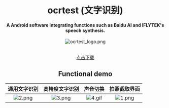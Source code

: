 <div align="center">


<h1>  ocrtest (文字识别) </h1>

#### A Android software integrating functions such as Baidu AI and IFLYTEK's speech synthesis.

![ocrtest_logo.png](https://upload-images.jianshu.io/upload_images/9140378-99d2976eb46f7698.png?imageMogr2/auto-orient/strip%7CimageView2/2/w/1240)

<br />
<a href="https://pan.baidu.com/s/1NjujKxaRl0Yc81WXOaeQnA?raw=true">点击下载</a>
<br />



## Functional demo
|通用文字识别|高精度文字识别|声音切换|拍照截取界面|
|:--:|:--:|:--:|:--:|
|![2.png](https://upload-images.jianshu.io/upload_images/9140378-ee868ffaaca08e5d.png?imageMogr2/auto-orient/strip%7CimageView2/2/w/240)|![3.png](https://upload-images.jianshu.io/upload_images/9140378-954807f2205d4984.png?imageMogr2/auto-orient/strip%7CimageView2/2/w/240)|![4.gif](https://upload-images.jianshu.io/upload_images/9140378-f0cf9edbd55c05fa.gif?imageMogr2/auto-orient/strip%7CimageView2/2/w/240)|![1.png](https://upload-images.jianshu.io/upload_images/9140378-0d7811229cba0ddc.png?imageMogr2/auto-orient/strip%7CimageView2/2/w/240)|

</div>
